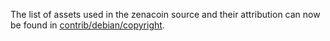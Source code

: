 The list of assets used in the zenacoin source and their attribution can now be found in [contrib/debian/copyright](../contrib/debian/copyright).
